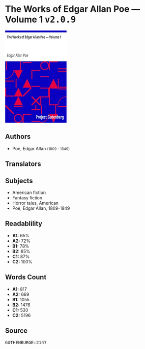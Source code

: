 # The Works of Edgar Allan Poe — Volume 1 <kbd>v2.0.9</kbd>

![](./cover.medium.jpg "")

## Authors


 - Poe, Edgar Allan <small>(1809 - 1849)</small>

## Translators



## Subjects


 - American fiction
 - Fantasy fiction
 - Horror tales, American
 - Poe, Edgar Allan, 1809-1849

## Readablility


 - **A1:** 65%
 - **A2:** 72%
 - **B1:** 78%
 - **B2:** 85%
 - **C1:** 87%
 - **C2:** 100%

## Words Count


 - **A1:** 817
 - **A2:** 669
 - **B1:** 1055
 - **B2:** 1476
 - **C1:** 530
 - **C2:** 5196

## Source


<kbd>GUTHENBURGE:2147</kbd>
